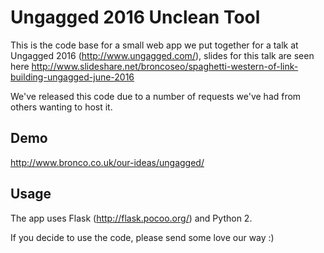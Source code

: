 # Ungagged 2016 Unclean Tool
This is the code base for a small web app we put together for a talk at Ungagged 2016 (http://www.ungagged.com/), slides for this talk are seen here http://www.slideshare.net/broncoseo/spaghetti-western-of-link-building-ungagged-june-2016

We've released this code due to a number of requests we've had from others wanting to host it.

## Demo
http://www.bronco.co.uk/our-ideas/ungagged/

## Usage
The app uses Flask (http://flask.pocoo.org/) and Python 2.

If you decide to use the code, please send some love our way :)
